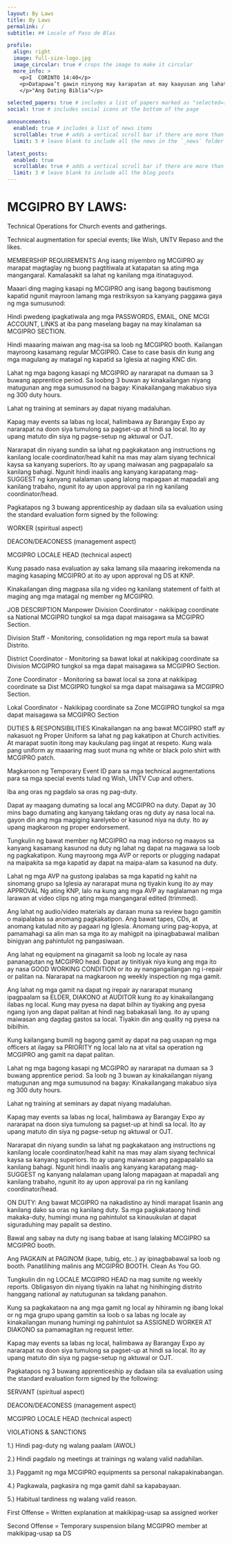 ```yaml
---
layout: By Laws
title: By Laws
permalink: /
subtitle: ## Locale of Paso de Blas

profile:
  align: right
  image: full-size-logo.jpg
  image_circular: true # crops the image to make it circular
  more_info: >
    <p>I  CORINTO 14:40</p>
    <p>Datapuwa’t gawin ninyong may karapatan at may kaayusan ang lahat ng mga bagay.</p>
    </p>"Ang Dating Biblia"</p>

selected_papers: true # includes a list of papers marked as "selected={true}"
social: true # includes social icons at the bottom of the page

announcements:
  enabled: true # includes a list of news items
  scrollable: true # adds a vertical scroll bar if there are more than 3 news items
  limit: 5 # leave blank to include all the news in the `_news` folder

latest_posts:
  enabled: true
  scrollable: true # adds a vertical scroll bar if there are more than 3 new posts items
  limit: 3 # leave blank to include all the blog posts
---
```




# MCGIPRO BY LAWS:

Technical Operations for Church events and gatherings.

Technical augmentation for special events; like Wish, UNTV Repaso and the likes.

MEMBERSHIP REQUIREMENTS
Ang isang miyembro ng MCGIPRO ay marapat magtaglay ng buong pagtitiwala at katapatan sa ating mga mangangaral.  Kamalasakit sa lahat ng kanilang mga itinataguyod.

Maaari ding maging kasapi ng MCGIPRO ang isang bagong bautismong kapatid ngunit mayroon lamang mga restriksyon sa kanyang paggawa gaya ng mga sumusunod:

Hindi pwedeng ipagkatiwala ang mga PASSWORDS, EMAIL, ONE MCGI ACCOUNT, LINKS at iba pang maselang bagay na may kinalaman sa MCGIPRO SECTION.

Hindi maaaring maiwan ang mag-isa sa loob ng MCGIPRO booth. Kailangan mayroong kasamang regular MCGIPRO. 
Case to case basis din kung ang mga magulang ay matagal ng kapatid sa Iglesia at naging KNC din.

Lahat ng mga bagong kasapi ng MCGIPRO ay nararapat na dumaan sa 3 buwang apprentice period. Sa loobng 3 buwan ay kinakailangan niyang matugunan ang mga sumusunod na bagay:
Kinakailangang makabuo siya ng 300 duty hours.

Lahat ng training at seminars ay dapat niyang madaluhan.

Kapag may events sa labas ng local, halimbawa ay Barangay Expo ay nararapat na doon siya tumulong sa pagset-up at hindi sa local. Ito ay upang matuto din siya ng pagse-setup ng aktuwal or OJT.

Nararapat din niyang sundin sa lahat ng pagkakataon ang instructions ng kanilang locale coordinator/head kahit na mas may alam siyang technical kaysa sa kanyang superiors. Ito ay upang maiwasan ang pagpapalalo sa kanilang bahagi. Ngunit hindi inaalis ang kanyang karapatang mag-SUGGEST ng kanyang nalalaman upang lalong mapagaan at mapadali ang kanilang trabaho, ngunit ito ay upon approval pa rin ng kanilang coordinator/head.

Pagkatapos ng 3 buwang apprenticeship ay dadaan sila sa evaluation using the standard evaluation form signed by the following:



WORKER (spiritual aspect)

DEACON/DEACONESS (management aspect)

MCGIPRO LOCALE HEAD (technical aspect)

Kung pasado nasa evaluation ay saka lamang sila maaaring irekomenda na maging kasaping MCGIPRO at ito ay upon approval ng DS at KNP.

Kinakailangan ding magpasa sila ng video ng kanilang statement of faith at maging ang mga matagal ng member ng MCGIPRO.



JOB DESCRIPTION
Manpower
Division Coordinator - nakikipag coordinate sa National MCGIPRO tungkol sa mga dapat maisagawa sa MCGIPRO Section.

Division Staff - Monitoring, consolidation ng mga report mula sa bawat Distrito.

District Coordinator - Monitoring sa bawat lokal at nakikipag coordinate sa Division MCGIPRO tungkol sa mga dapat maisagawa sa MCGIPRO Section.

Zone Coordinator - Monitoring sa bawat local sa zona at nakikipag coordinate sa Dist MCGIPRO tungkol sa mga dapat maisagawa sa MCGIPRO Section.

Lokal Coordinator - Nakikipag coordinate sa Zone MCGIPRO tungkol sa mga dapat maisagawa sa MCGIPRO Section



DUTIES & RESPONSIBILITIES
Kinakailangan na ang bawat MCGIPRO staff ay nakasuot ng Proper Uniform sa lahat ng pag kakatipon at Church activities. At marapat suotin itong may kaukulang pag iingat at respeto.
Kung wala pang uniform ay maaaring mag suot muna ng white or black polo shirt with MCGIPRO patch.

Magkaroon ng Temporary Event ID para sa mga technical augmentations para sa mga special events tulad ng Wish, UNTV Cup and others. 

Iba ang oras ng pagdalo sa oras ng pag-duty.

Dapat ay maagang dumating sa local ang MCGIPRO na duty. Dapat ay 30 mins bago dumating ang kanyang takdang oras ng duty ay nasa local na. gayon din ang mga magiging karelyebo or kasunod niya na duty. Ito ay upang magkaroon ng proper endorsement.

Tungkulin ng bawat member ng MCGIPRO na mag indorso ng maayos sa kanyang kasamang kasunod na duty ng lahat ng dapat na magawa sa loob ng pagkakatipon. Kung mayroong mga AVP or reports or plugging nadapat na maipakita sa mga kapatid ay dapat na maipa-alam sa kasunod na duty.

Lahat ng mga AVP na gustong ipalabas sa mga kapatid ng kahit na sinomang grupo sa Iglesia ay nararapat muna ng tiyakin kung ito ay may APPROVAL Ng ating KNP, lalo na kung ang mga AVP ay naglalaman ng mga larawan at video clips ng ating mga mangangaral edited (trimmed).

Ang lahat ng audio/video materials ay daraan muna sa review bago gamitin o maipalabas sa anomang pagkakatipon. Ang bawat tapes, CDs, at anomang katulad nito ay pagaari ng Iglesia. Anomang uring pag-kopya, at pamamahagi sa alin man sa mga ito ay mahigpit na ipinagbabawal maliban binigyan ang pahintulot ng pangasiwaan.

Ang lahat ng equipment na ginagamit sa loob ng locale ay nasa pananagutan ng MCGIPRO head. Dapat ay tinitiyak niya kung ang mga ito ay nasa GOOD WORKING CONDITION or ito ay nangangailangan ng i-repair or palitan na. Nararapat na magkaroon ng weekly inspection ng mga gamit. 

Ang lahat ng mga gamit na dapat ng irepair ay nararapat munang ipagpaalam sa ELDER, DIAKONO at AUDITOR kung ito ay kinakailangang ilabas ng local. Kung may pyesa na dapat bilhin ay tiyaking ang pyesa ngang iyon ang dapat palitan at hindi nag babakasali lang. ito ay upang maiwasan ang dagdag gastos sa local. Tiyakin din ang quality ng pyesa na bibilhin.

Kung kailangang bumili ng bagong gamit ay dapat na pag usapan ng mga officers at ilagay sa PRIORITY ng local lalo na at vital sa operation ng MCGIPRO  ang gamit na dapat palitan.

Lahat ng mga bagong kasapi ng MCGIPRO ay nararapat na dumaan sa 3 buwang apprentice period. Sa loob ng 3 buwan ay kinakailangan niyang matugunan ang mga sumusunod na bagay:
Kinakailangang makabuo siya ng 300 duty hours.

Lahat ng training at seminars ay dapat niyang madaluhan.

Kapag may events sa labas ng local, halimbawa ay Barangay Expo ay nararapat na doon siya tumulong sa pagset-up at hindi sa local. Ito ay upang matuto din siya ng pagse-setup ng aktuwal or OJT.

Nararapat din niyang sundin sa lahat ng pagkakataon ang instructions ng kanilang locale coordinator/head kahit na mas may alam siyang technical kaysa sa kanyang superiors. Ito ay upang maiwasan ang pagpapalalo sa kanilang bahagi. Ngunit hindi inaalis ang kanyang karapatang mag-SUGGEST ng kanyang nalalaman upang lalong mapagaan at mapadali ang kanilang trabaho, ngunit ito ay upon approval pa rin ng kanilang coordinator/head.

ON DUTY: Ang bawat MCGIPRO na nakadistino ay hindi marapat lisanin ang kanilang dako sa oras ng kanilang duty. Sa mga pagkakataong hindi makaka-duty, humingi muna ng pahintulot sa kinauukulan at dapat siguraduhing may papalit sa destino.

Bawal ang sabay na duty ng isang babae at isang lalaking MCGIPRO sa MCGIPRO booth.




Ang PAGKAIN at PAGINOM (kape, tubig, etc..) ay ipinagbabawal sa loob ng booth.
Panatilihing malinis ang MCGIPRO BOOTH. Clean As You GO.

Tungkulin din ng LOCALE MCGIPRO HEAD na mag sumite ng weekly reports. Obligasyon din niyang tiyakin na lahat ng hinihinging distrito hanggang national ay natutugunan sa takdang panahon.

Kung sa pagkakataon na ang mga gamit ng local ay hihiramin ng ibang lokal or ng mga grupo upang gamitin sa loob o sa labas ng locale ay kinakailangan munang humingi ng pahintulot sa ASSIGNED WORKER AT DIAKONO sa pamamagitan ng request letter.

Kapag may events sa labas ng local, halimbawa ay Barangay Expo ay nararapat na doon siya tumulong sa pagset-up at hindi sa local. Ito ay upang matuto din siya ng pagse-setup ng aktuwal or OJT.


Pagkatapos ng 3 buwang apprenticeship ay dadaan sila sa evaluation using the standard evaluation form signed by the following:

SERVANT (spiritual aspect)

DEACON/DEACONESS (management aspect)

MCGIPRO LOCALE HEAD (technical aspect)





VIOLATIONS & SANCTIONS

1.) Hindi pag-duty ng walang paalam (AWOL)

2.) Hindi pagdalo ng meetings at trainings ng walang valid nadahilan.

3.) Paggamit ng mga MCGIPRO equipments sa personal nakapakinabangan.

4.) Pagkawala, pagkasira ng mga gamit dahil sa kapabayaan.

5.) Habitual tardiness ng walang valid reason.

First Offense = Written explanation at makikipag-usap sa assigned worker

Second Offense = Temporary suspension bilang MCGIPRO member at makikipag-usap sa DS
